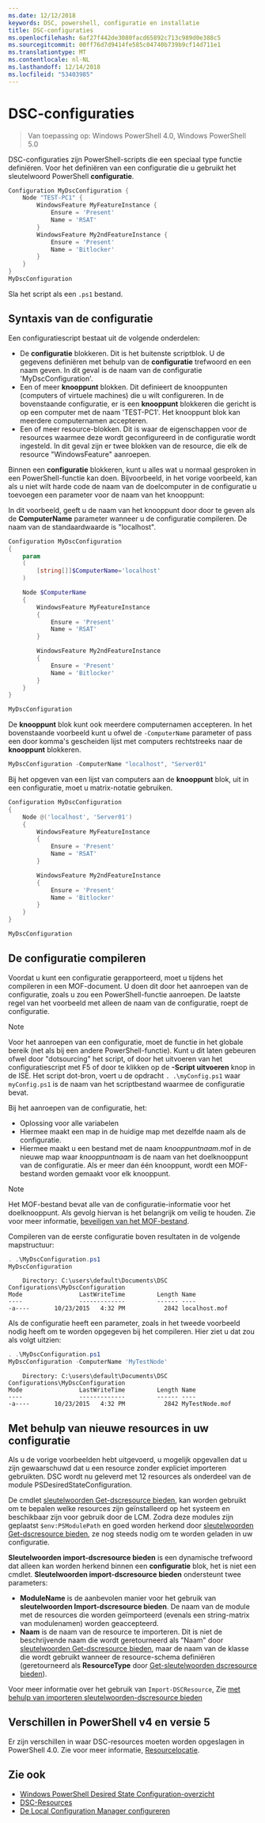 ```yaml
---
ms.date: 12/12/2018
keywords: DSC, powershell, configuratie en installatie
title: DSC-configuraties
ms.openlocfilehash: 6af27f442de3080facd65892c713c989d0e388c5
ms.sourcegitcommit: 00ff76d7d9414fe585c04740b739b9cf14d711e1
ms.translationtype: MT
ms.contentlocale: nl-NL
ms.lasthandoff: 12/14/2018
ms.locfileid: "53403985"
---
```

# <a name="dsc-configurations"></a>DSC-configuraties

> Van toepassing op: Windows PowerShell 4.0, Windows PowerShell 5.0

DSC-configuraties zijn PowerShell-scripts die een speciaal type functie definiëren.
Voor het definiëren van een configuratie die u gebruikt het sleutelwoord PowerShell **configuratie**.

```powershell
Configuration MyDscConfiguration {
    Node "TEST-PC1" {
        WindowsFeature MyFeatureInstance {
            Ensure = 'Present'
            Name = 'RSAT'
        }
        WindowsFeature My2ndFeatureInstance {
            Ensure = 'Present'
            Name = 'Bitlocker'
        }
    }
}
MyDscConfiguration
```

Sla het script als een `.ps1` bestand.

## <a name="configuration-syntax"></a>Syntaxis van de configuratie

Een configuratiescript bestaat uit de volgende onderdelen:

- De **configuratie** blokkeren. Dit is het buitenste scriptblok. U de gegevens definiëren met behulp van de **configuratie** trefwoord en een naam geven. In dit geval is de naam van de configuratie 'MyDscConfiguration'.
- Een of meer **knooppunt** blokken. Dit definieert de knooppunten (computers of virtuele machines) die u wilt configureren. In de bovenstaande configuratie, er is een **knooppunt** blokkeren die gericht is op een computer met de naam 'TEST-PC1'. Het knooppunt blok kan meerdere computernamen accepteren.
- Een of meer resource-blokken. Dit is waar de eigenschappen voor de resources waarmee deze wordt geconfigureerd in de configuratie wordt ingesteld. In dit geval zijn er twee blokken van de resource, die elk de resource "WindowsFeature" aanroepen.

Binnen een **configuratie** blokkeren, kunt u alles wat u normaal gesproken in een PowerShell-functie kan doen. Bijvoorbeeld, in het vorige voorbeeld, kan als u niet wilt harde code de naam van de doelcomputer in de configuratie u toevoegen een parameter voor de naam van het knooppunt:

In dit voorbeeld, geeft u de naam van het knooppunt door door te geven als de **ComputerName** parameter wanneer u de configuratie compileren. De naam van de standaardwaarde is "localhost".

```powershell
Configuration MyDscConfiguration
{
    param
    (
        [string[]]$ComputerName='localhost'
    )

    Node $ComputerName
    {
        WindowsFeature MyFeatureInstance
        {
            Ensure = 'Present'
            Name = 'RSAT'
        }

        WindowsFeature My2ndFeatureInstance
        {
            Ensure = 'Present'
            Name = 'Bitlocker'
        }
    }
}

MyDscConfiguration
```

De **knooppunt** blok kunt ook meerdere computernamen accepteren. In het bovenstaande voorbeeld kunt u ofwel de `-ComputerName` parameter of pass een door komma's gescheiden lijst met computers rechtstreeks naar de **knooppunt** blokkeren.

```powershell
MyDscConfiguration -ComputerName "localhost", "Server01"
```

Bij het opgeven van een lijst van computers aan de **knooppunt** blok, uit in een configuratie, moet u matrix-notatie gebruiken.

```powershell
Configuration MyDscConfiguration
{
    Node @('localhost', 'Server01')
    {
        WindowsFeature MyFeatureInstance
        {
            Ensure = 'Present'
            Name = 'RSAT'
        }

        WindowsFeature My2ndFeatureInstance
        {
            Ensure = 'Present'
            Name = 'Bitlocker'
        }
    }
}

MyDscConfiguration
```

## <a name="compiling-the-configuration"></a>De configuratie compileren

Voordat u kunt een configuratie gerapporteerd, moet u tijdens het compileren in een MOF-document.
U doen dit door het aanroepen van de configuratie, zoals u zou een PowerShell-functie aanroepen.
De laatste regel van het voorbeeld met alleen de naam van de configuratie, roept de configuratie.

> [!NOTE]
> Voor het aanroepen van een configuratie, moet de functie in het globale bereik (net als bij een andere PowerShell-functie).
> Kunt u dit laten gebeuren ofwel door "dotsourcing" het script, of door het uitvoeren van het configuratiescript met F5 of door te klikken op de **-Script uitvoeren** knop in de ISE.
> Het script dot-bron, voert u de opdracht `. .\myConfig.ps1` waar `myConfig.ps1` is de naam van het scriptbestand waarmee de configuratie bevat.

Bij het aanroepen van de configuratie, het:

- Oplossing voor alle variabelen
- Hiermee maakt een map in de huidige map met dezelfde naam als de configuratie.
- Hiermee maakt u een bestand met de naam _knooppuntnaam_.mof in de nieuwe map waar _knooppuntnaam_ is de naam van het doelknooppunt van de configuratie.
  Als er meer dan één knooppunt, wordt een MOF-bestand worden gemaakt voor elk knooppunt.

> [!NOTE]
> Het MOF-bestand bevat alle van de configuratie-informatie voor het doelknooppunt. Als gevolg hiervan is het belangrijk om veilig te houden.
> Zie voor meer informatie, [beveiligen van het MOF-bestand](../pull-server/secureMOF.md).

Compileren van de eerste configuratie boven resultaten in de volgende mapstructuur:

```powershell
. .\MyDscConfiguration.ps1
MyDscConfiguration
```

```
    Directory: C:\users\default\Documents\DSC Configurations\MyDscConfiguration
Mode                LastWriteTime         Length Name
----                -------------         ------ ----
-a----       10/23/2015   4:32 PM           2842 localhost.mof
```

Als de configuratie heeft een parameter, zoals in het tweede voorbeeld nodig heeft om te worden opgegeven bij het compileren. Hier ziet u dat zou als volgt uitzien:

```powershell
. .\MyDscConfiguration.ps1
MyDscConfiguration -ComputerName 'MyTestNode'
```

```
    Directory: C:\users\default\Documents\DSC Configurations\MyDscConfiguration
Mode                LastWriteTime         Length Name
----                -------------         ------ ----
-a----       10/23/2015   4:32 PM           2842 MyTestNode.mof
```

## <a name="using-new-resources-in-your-configuration"></a>Met behulp van nieuwe resources in uw configuratie

Als u de vorige voorbeelden hebt uitgevoerd, u mogelijk opgevallen dat u zijn gewaarschuwd dat u een resource zonder expliciet importeren gebruikten.
DSC wordt nu geleverd met 12 resources als onderdeel van de module PSDesiredStateConfiguration.

De cmdlet [sleutelwoorden Get-dscresource bieden](/powershell/module/PSDesiredStateConfiguration/Get-DscResource), kan worden gebruikt om te bepalen welke resources zijn geïnstalleerd op het systeem en beschikbaar zijn voor gebruik door de LCM.
Zodra deze modules zijn geplaatst `$env:PSModulePath` en goed worden herkend door [sleutelwoorden Get-dscresource bieden](/powershell/module/PSDesiredStateConfiguration/Get-DscResource), ze nog steeds nodig om te worden geladen in uw configuratie.

**Sleutelwoorden import-dscresource bieden** is een dynamische trefwoord dat alleen kan worden herkend binnen een **configuratie** blok, het is niet een cmdlet.
**Sleutelwoorden import-dscresource bieden** ondersteunt twee parameters:

- **ModuleName** is de aanbevolen manier voor het gebruik van **sleutelwoorden Import-dscresource bieden**. De naam van de module met de resources die worden geïmporteerd (evenals een string-matrix van modulenamen) worden geaccepteerd.
- **Naam** is de naam van de resource te importeren. Dit is niet de beschrijvende naam die wordt geretourneerd als "Naam" door [sleutelwoorden Get-dscresource bieden](/powershell/module/PSDesiredStateConfiguration/Get-DscResource), maar de naam van de klasse die wordt gebruikt wanneer de resource-schema definiëren (geretourneerd als **ResourceType** door [Get-sleutelwoorden dscresource bieden](/powershell/module/PSDesiredStateConfiguration/Get-DscResource)).

Voor meer informatie over het gebruik van `Import-DSCResource`, Zie [met behulp van importeren sleutelwoorden-dscresource bieden](import-dscresource.md)

## <a name="powershell-v4-and-v5-differences"></a>Verschillen in PowerShell v4 en versie 5

Er zijn verschillen in waar DSC-resources moeten worden opgeslagen in PowerShell 4.0. Zie voor meer informatie, [Resourcelocatie](import-dscresource.md#resource-location).

## <a name="see-also"></a>Zie ook

- [Windows PowerShell Desired State Configuration-overzicht](../overview/overview.md)
- [DSC-Resources](../resources/resources.md)
- [De Local Configuration Manager configureren](../managing-nodes/metaConfig.md)
